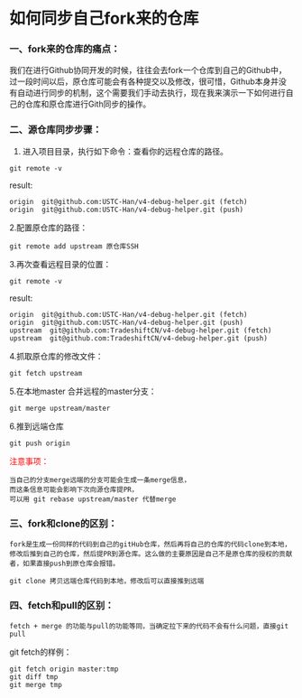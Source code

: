 如何同步自己fork来的仓库
===
### 一、fork来的仓库的痛点：

我们在进行Github协同开发的时候，往往会去fork一个仓库到自己的Github中，过一段时间以后，原仓库可能会有各种提交以及修改，很可惜，Github本身并没有自动进行同步的机制，这个需要我们手动去执行，现在我来演示一下如何进行自己的仓库和原仓库进行Gith同步的操作。
### 二、源仓库同步步骤：
1. 进入项目目录，执行如下命令：查看你的远程仓库的路径。
```
git remote -v
```
result:
```
origin	git@github.com:USTC-Han/v4-debug-helper.git (fetch)
origin	git@github.com:USTC-Han/v4-debug-helper.git (push)
```
2.配置原仓库的路径：
```
git remote add upstream 原仓库SSH
```
3.再次查看远程目录的位置：
```
git remote -v
```
result:
```
origin	git@github.com:USTC-Han/v4-debug-helper.git (fetch)
origin	git@github.com:USTC-Han/v4-debug-helper.git (push)
upstream  git@github.com:TradeshiftCN/v4-debug-helper.git (fetch)
upstream  git@github.com:TradeshiftCN/v4-debug-helper.git (push)
```
4.抓取原仓库的修改文件：
```
git fetch upstream
```
5.在本地master 合并远程的master分支：
```
git merge upstream/master
```
6.推到远端仓库
```
git push origin
```
<font color = red>注意事项：</font>
     
    当自己的分支merge远端的分支可能会生成一条merge信息，
    而这条信息可能会影响下次向源仓库提PR，
    可以用 git rebase upstream/master 代替merge
### 三、fork和clone的区别：
`fork是生成一份同样的代码到自己的gitHub仓库，然后再将自己的仓库的代码clone到本地，修改后推到自己的仓库，然后提PR到源仓库。这么做的主要原因是自己不是原仓库的授权的贡献者，如果直接push到原仓库会报错。`

`git clone 拷贝远端仓库代码到本地，修改后可以直接推到远端`

### 四、fetch和pull的区别：
`fetch + merge 的功能与pull的功能等同，当确定拉下来的代码不会有什么问题，直接git pull`

git fetch的样例：
```
git fetch origin master:tmp
git diff tmp 
git merge tmp
```
